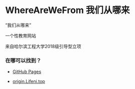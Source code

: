 # WhereAreWeFrom 我们从哪来

“我们从哪来”

一个性教育网站

来自哈尔滨工程大学2018级引导型立项

### 在哪可以找到？

* [GitHub Pages](https://lifeni.github.io/WhereAreWeFrom)

* [origin.Lifeni.top](https://origin.lifeni.top)

